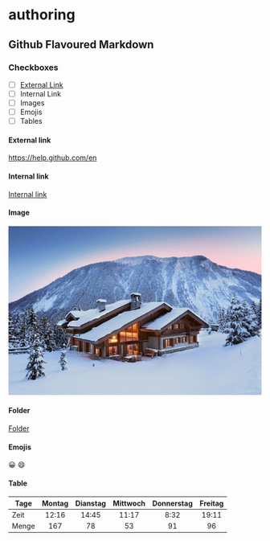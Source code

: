 # authoring

## Github Flavoured Markdown

### Checkboxes
* [ ] [External Link](#extlink)
* [ ] Internal Link
* [ ] Images
* [ ] Emojis
* [ ] Tables

#### External link <a name="extlink"></a>
<https://help.github.com/en>

#### Internal link
[Internal link](/bilder/1.jpg)

#### Image
![bild](/bilder/1.jpg)

#### Folder
[Folder](/bilder)

#### Emojis
:grinning:
:smile:

#### Table
| Tage          | Montag     | Dianstag  |  Mittwoch   | Donnerstag  | Freitag   |
| ------------- |:----------:|:---------:|:-----------:|:-----------:|:---------:|
| Zeit          |12:16       |14:45      |11:17        |8:32         |19:11      |     
| Menge         |167         |78         |53           |91           |96         |
